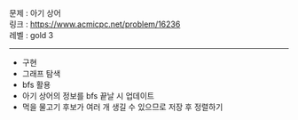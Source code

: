 문제 : 아기 상어
<br>
링크 : https://www.acmicpc.net/problem/16236
<br>
레벨 : gold 3

---

- 구현
- 그래프 탐색
- bfs 활용
- 아기 상어의 정보를 bfs 끝날 시 업데이트
- 먹을 물고기 후보가 여러 개 생길 수 있으므로 저장 후 정렬하기